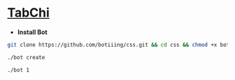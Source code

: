 # [TabChi](https://github.com/ariacomp/tabchi)
* **Install Bot**
`````sh
git clone https://github.com/botiiing/css.git && cd css && chmod +x bot && ./bot install

./bot create

./bot 1
`````
